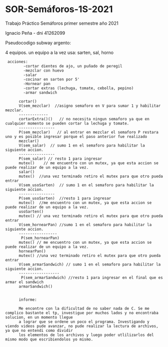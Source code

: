 # SOR-Semáforos-1S-2021
Trabajo Práctico Semáforos primer semestre año 2021

Ignacio Peña - dni 41262099

Pseudocodigo subway argento:
  
  4 equipos. 
  un equipo a la vez usa: sarten, sal, horno
     
     acciones:
            -cortar dientes de ajo, un puñado de peregil
            -mezclar con huevo
            -salar
            -cocinar en sarten por 5'
            -Hornear pan
            -cortar extras (lechuga, tomate, cebolla, pepino)
            -armar sandwich
            
          cortar()
          V(sem_mezclar)  //asigno semaforo en V para sumar 1 y habilitar mezclar.
          -------------
          cortarExtra()()   // no necesita ningun semaforo ya que en cualquier momento se pueden cortar la lechuga y tomate.              
          ----------------
          P(sem_mezclar)   // al entrar en mezclar el semaforo P restara uno y es posible ingresar porque el paso anterior fue realizado
          mezclar()
          V(sem_salar)  // sumo 1 en el semaforo para habilitar la siguiente accion.
          ----------------
          P(sem_salar) // resto 1 para ingresar
          mutex()    // me encuentro con un mutex, ya que esta accion se puede realizar de un equipo a la vez.
          salar()
          mutex()  //una vez terminado retiro el mutex para que otro pueda entrar
          V(sem_usoSarten)  // sumo 1 en el semaforo para habilitar la siguiente accion.
          ----------------
          P(sem_usoSarten)  //resto 1 para ingresar
          mutex()  //me encuentro con un mutex, ya que esta accion se puede realizar de un equipo a la vez.
          usoSarten()
          mutex() // una vez terminado retiro el mutex para que otro pueda entrar
          V(sem_hornearPan) //sumo 1 en el semaforo para habilitar la siguiente accion.
          -----------------
           P(sem_hornearPan)
          mutex() // me encuentro con un mutex, ya que esta accion se puede realizar de un equipo a la vez.
          hornearPan()
          mutex() //una vez terminado retiro el mutex para que otro pueda entrar
          V(sem_armarSandwich) // sumo 1 en el semaforo para habilitar la siguiente accion.
          ------------------
           P(sem_armarSandwich) //resto 1 para ingresar en el final que es armar el sandwich
          armarSandwich()
    
          
          informe: 
          
          Me encontre con la dificultad de no saber nada de C. Se me complico bastante el tp, investigue por muchos lados y no encontraba solucion, en un momento llegue 
          a lograr que se ordene un poco el programa. Investigando y viendo videos pude avanzar, no pude realizar la lectura de archivos, ya que no entendi como dividir
          los elementos de los archivos y luego poder utlilizarlos del mismo modo que escribiendolos yo mismo.
          
          
          
